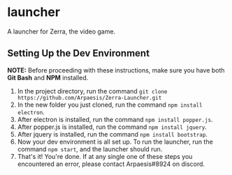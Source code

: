 # launcher
A launcher for Zerra, the video game.

## Setting Up the Dev Environment
**NOTE:** Before proceeding with these instructions, make sure you have both **Git Bash** and **NPM** installed.
1. In the project directory, run the command `git clone https://github.com/Arpaesis/Zerra-Launcher.git`
1. In the new folder you just cloned, run the command ``npm install electron``.
1. After electron is installed, run the command ``npm install popper.js``.
1. After popper.js is installed, run the command ``npm install jquery``.
1. After jquery is installed, run the command ``npm install bootstrap``.
1. Now your dev environment is all set up. To run the launcher, run the command ``npm start``, and the launcher should run.
1. That's it! You're done. If at any single one of these steps you encountered an error, please contact Arpaesis#8924 on discord.

